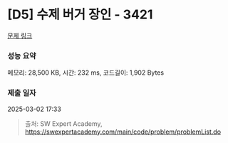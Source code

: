 # [D5] 수제 버거 장인 - 3421 

[문제 링크](https://swexpertacademy.com/main/code/problem/problemDetail.do?contestProbId=AWErcQmKy6kDFAXi) 

### 성능 요약

메모리: 28,500 KB, 시간: 232 ms, 코드길이: 1,902 Bytes

### 제출 일자

2025-03-02 17:33



> 출처: SW Expert Academy, https://swexpertacademy.com/main/code/problem/problemList.do